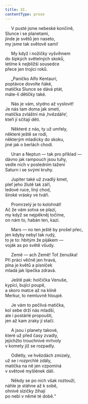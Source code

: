```yaml
---
title: XI.
contentType: prose
---
```


     V pusté jsme nebeské končině,  
Slunce i se planetami,  
jinde je světů jen naseto,  
my jsme tak světově sami!

     My když i nožičky vyšvihnem  
do šipkých světelných skoků,  
letíme k nejbližší sousedce  
přece jen trojici roků.

     „Paničko Alfo Kentauri,  
poptávce dovolte ňáké,  
matička Slunce se dává ptát,  
máte-li dětičky také.

     Nás je vám, stydno až vyslovit!  
Je nás tam doma jak smetí,  
matička zvláštní má ‚hvězdáře‘,  
kteří jí sčítají děti.

     Některé z nás, ty už umřely,  
některé ještě se rodí,  
některým mladicky do skoku,  
jiné jak o berlách chodí.

     Uran a Neptun — tak pro příklad —  
dávno jak rampouch jsou tuhy,  
vedle nich v posledním tažení  
Saturn i se svými kruhy.

     Jupiter také už zvadlý kmet,  
pleť jeho žlutě tak září,  
ledové ruce, líný chod,  
široké vrásky ve tváři.

     Promrzelý je to kolohnát!  
Ač že vám sotva se plazí,  
my když se nejpěkněj točíme,  
on nám to, habán ten, kazí.

     Mars — no ten ještě by prošel přec,  
jen kdyby nebyl tak rudý,   
to je to: hbitým že pijákem —  
voják as po světě všudy.

     Země — ach Země! Toť ženuška!  
Při práci věčně jen hravá,  
plna je květů a písniček  
mladá jak lípečka zdravá.

     Ještě pak: holčička Venuše,  
kypící, bující poupě,  
a skoro matce až na klíně  
Merkur, to nemluvně hloupé.

     Je vám to pečlivá matička,  
kol sebe drží nás mladší,  
ale i postárlé propouští,  
jen až kam zraky jí stačí.

     A jsou i planety takové,  
které už před časy zvadly,  
jejichžto trouchnivé mrtvoly  
v komety již se rozpadly.

     Odlétly, ve hvězdách zmizely,  
už se i rozprchlé zdály,  
matička na ně jen vzpomíná  
v světové myšlének dáli.

     Někdy se po nich však roztouží,  
náhle je stáhne až k sobě,  
ohnivé slzičky žíhají  
po nebi v němé té době.“
